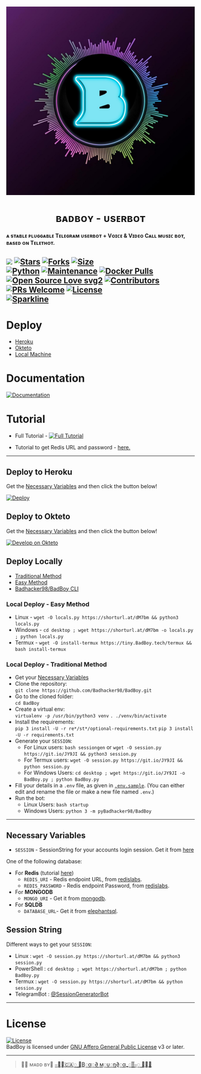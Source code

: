 <p align="center">
  <img src="./resources/extras/logo_readme.jpg" alt="Badhacker98.logo">
</p>
<h1 align="center">
  <b>ʙᴀᴅʙᴏʏ - ᴜsᴇʀʙᴏᴛ</b>
</h1>

<b>ᴀ sᴛᴀʙʟᴇ ᴘʟᴜɢɢᴀʙʟᴇ Tᴇʟᴇɢʀᴀᴍ ᴜsᴇʀʙᴏᴛ + Vᴏɪᴄᴇ & Vɪᴅᴇᴏ Cᴀʟʟ ᴍᴜsɪᴄ ʙᴏᴛ, ʙᴀsᴇᴅ ᴏɴ Tᴇʟᴇᴛʜᴏᴛ.</b>

[![](https://img.shields.io/badge/Badhacker98/BadBoy-v0.8-crimson)](#)
[![Stars](https://img.shields.io/github/stars/Badhacker98/BadBoy?style=flat-square&color=yellow)](https://github.com/Badhacker98/BadBoy/stargazers)
[![Forks](https://img.shields.io/github/forks/Badhacker98/BadBoy?style=flat-square&color=orange)](https://github.com/Badhacker98/BadBoy/fork)
[![Size](https://img.shields.io/github/repo-size/Badhacker98/BadBoy?style=flat-square&color=green)](https://github.com/Badhacker98/BadBoy/)   
[![Python](https://img.shields.io/badge/Python-v3.10.3-blue)](https://www.python.org/)
[![Maintenance](https://img.shields.io/badge/Maintained%3F-yes-green.svg)](https://github.com/Badhacker98/BadBoy/graphs/commit-activity)
[![Docker Pulls](https://img.shields.io/docker/pulls/theBadhacker98/BadBoy?style=flat-square)](https://img.shields.io/docker/pulls/theBadhacker98/BadBoy?style=flat-square)   
[![Open Source Love svg2](https://badges.frapsoft.com/os/v2/open-source.svg?v=103)](https://github.com/Badhacker98/BadBoy)
[![Contributors](https://img.shields.io/github/contributors/Badhacker98/BadBoy?style=flat-square&color=green)](https://github.com/Badhacker98/BadBoy/graphs/contributors)
[![PRs Welcome](https://img.shields.io/badge/PRs-welcome-brightgreen.svg?style=flat-square)](https://makeapullrequest.com)
[![License](https://img.shields.io/badge/License-AGPL-blue)](https://github.com/Badhacker98/BadBoy/blob/main/LICENSE)   
[![Sparkline](https://stars.medv.io/Badhacker98/BadBoy.svg)](https://stars.medv.io/Badhacker98/BadBoy)
----

# Deploy
- [Heroku](#deploy-to-heroku)
- [Okteto](#deploy-to-okteto)
- [Local Machine](#deploy-locally)

# Documentation 
[![Documentation](https://img.shields.io/badge/Documentation-Badhacker98/BadBoy-blue)](http://Badhacker98/BadBoy.tech/)

# Tutorial 
- Full Tutorial - [![Full Tutorial](https://img.shields.io/badge/Watch%20Now-blue)](https://www.youtube.com/watch?v=0wAV7pUzhDQ)

- Tutorial to get Redis URL and password - [here.](./resources/extras/redistut.md)
---

## Deploy to Heroku
Get the [Necessary Variables](#Necessary-Variables) and then click the button below!  

[![Deploy](https://www.herokucdn.com/deploy/button.svg)](https://deploy.Badhacker98/BadBoy.tech)

## Deploy to Okteto
Get the [Necessary Variables](#Necessary-Variables) and then click the button below!

[![Develop on Okteto](https://okteto.com/develop-okteto.svg)](https://cloud.okteto.com/deploy?repository=https://github.com/Badhacker98/BadBoy)

## Deploy Locally
- [Traditional Method](#local-deploy---traditional-method)
- [Easy Method](#local-deploy---easy-method)
- [Badhacker98/BadBoy CLI](#Badhacker98/BadBoy-cli)

### Local Deploy - Easy Method
- Linux - `wget -O locals.py https://shorturl.at/dM7bm && python3 locals.py`
- Windows - `cd desktop ; wget https://shorturl.at/dM7bm -o locals.py ; python locals.py`
- Termux - `wget -O install-termux https://tiny.BadBoy.tech/termux && bash install-termux`

### Local Deploy - Traditional Method
- Get your [Necessary Variables](#Necessary-Variables)
- Clone the repository:    
`git clone https://github.com/Badhacker98/BadBoy.git`
- Go to the cloned folder:    
`cd BadBoy`
- Create a virtual env:      
`virtualenv -p /usr/bin/python3 venv`
`. ./venv/bin/activate`
- Install the requirements:      
`pip 3 install -U -r re*/st*/optional-requirements.txt`
`pip 3 install -U -r requirements.txt`
- Generate your `SESSION`:
  - For Linux users:
    `bash sessiongen`
     or
    `wget -O session.py https://git.io/JY9JI && python3 session.py`
  - For Termux users:
    `wget -O session.py https://git.io/JY9JI && python session.py`
  - For Windows Users:
`cd desktop ; wget https://git.io/JY9JI -o BadBoy.py ; python BadBoy.py`
- Fill your details in a `.env` file, as given in [`.env.sample`](https://github.com/Badhacker98/BadBoy/blob/main/.env.sample).
(You can either edit and rename the file or make a new file named `.env`.)
- Run the bot:
  - Linux Users:
   `bash startup`
  - Windows Users:
    `python 3 -m pyBadhacker98/BadBoy`

---

## Necessary Variables
- `SESSION` - SessionString for your accounts login session. Get it from [here](#Session-String)

One of the following database:
- For **Redis** (tutorial [here](./resources/extras/redistut.md))
  - `REDIS_URI` - Redis endpoint URL, from [redislabs](http://redislabs.com/).
  - `REDIS_PASSWORD` - Redis endpoint Password, from [redislabs](http://redislabs.com/).
- For **MONGODB**
  - `MONGO_URI` - Get it from [mongodb](https://mongodb.com/atlas).
- For **SQLDB**
  - `DATABASE_URL`- Get it from [elephantsql](https://elephantsql.com).

## Session String
Different ways to get your `SESSION`:
* Linux : `wget -O session.py https://shorturl.at/dM7bm && python3 session.py`
* PowerShell : `cd desktop ; wget https://shorturl.at/dM7bm ; python BadBoy.py`
* Termux : `wget -O session.py https://shorturl.at/dM7bm && python session.py`
* TelegramBot : [@SessionGeneratorBot](http://t.me/Pbxx_String_Bot)

---

# License
[![License](https://www.gnu.org/graphics/agplv3-155x51.png)](LICENSE)   
BadBoy is licensed under [GNU Affero General Public License](https://www.gnu.org/licenses/agpl-3.0.en.html) v3 or later.

---

>🤌🏻 ᴍᴀᴅᴅ ʙʏ🌸 [⎯꯭̽🇨🇦꯭꯭ ⃪В꯭α꯭∂ ꯭м꯭υ꯭η∂꯭α_꯭آآ⎯꯭ ꯭̽🌸](https://t.me/ll_BAD_MUNDA_ll)
